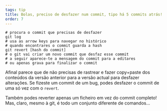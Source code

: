 ```yaml
---
tags: tip
title: Bolas, preciso de desfazer num commit, tipo há 5 commits atrás!
order: 7
---
```


```git
# procura o commit que precisas de desfazer
git log
# usa as arrow keys para navegar no histórico
# quando encontrares o commit guarda a hash
git revert [hash do commit]
# o git vai criar um novo commit que desfaz esse commit
# a seguir aparece-te a mensagem do commit para a editares
# ou apenas grava para finalizar o commit
```

Afinal parece que de não precisas de rastrear e fazer copy+paste dos conteúdos da versão anterior para a versão actual para desfazer alterações. Se fizeste um commit de um bug, podes desfazer o commit de uma só vez com o `revert`.

Também podes reverter apenas um ficheiro em vez do commit completo! Mas, claro, mesmo à git, é todo um conjunto diferente de comandos...
